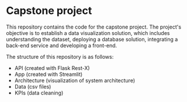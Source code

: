 # Capstone project

This repository contains the code for the capstone project. The project's objective is to establish a data visualization solution, 
which includes understanding the dataset, deploying a database solution, integrating a back-end service and 
developing a front-end.

The structure of this repository is as follows:
- API (created with Flask Rest-X)
- App (created with Streamlit)
- Architecture (visualization of system architecture)
- Data (csv files)
- KPIs (data cleaning)
